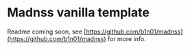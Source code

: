 # Madnss vanilla template

Readme coming soon, see [https://github.com/b1n01/madnss](https://github.com/b1n01/madnss) for more info.
